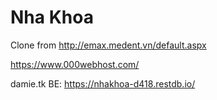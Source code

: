 # Nha Khoa
Clone from http://emax.medent.vn/default.aspx


https://www.000webhost.com/

damie.tk
BE: https://nhakhoa-d418.restdb.io/
